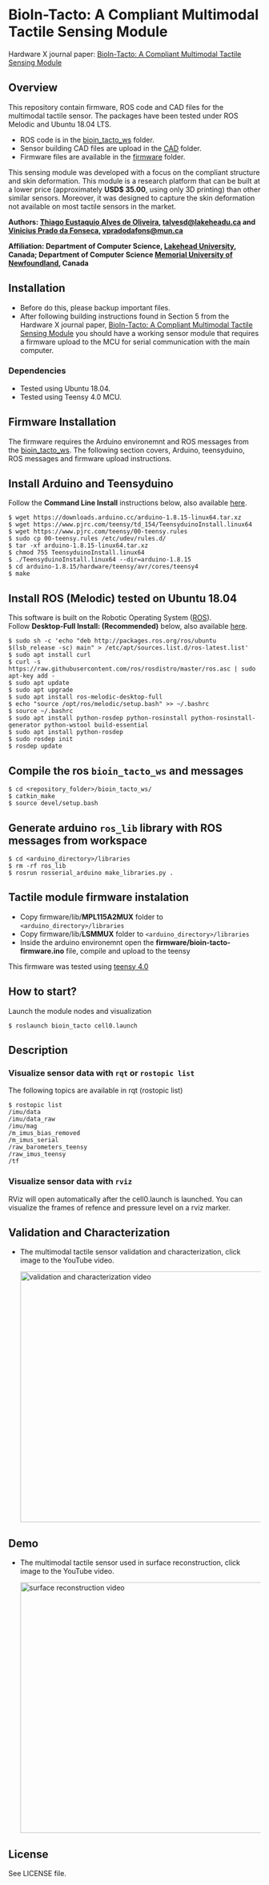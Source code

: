 # BioIn-Tacto: A Compliant Multimodal Tactile Sensing Module
Hardware X journal paper: [BioIn-Tacto: A Compliant Multimodal Tactile Sensing Module]()
## Overview

This repository contain firmware, ROS code and CAD files for the multimodal tactile sensor. The packages have been tested under ROS Melodic and Ubuntu 18.04 LTS.

- ROS code is in the [bioin_tacto_ws](bioin_tacto_ws/) folder.  
- Sensor building CAD files are upload in the [CAD](CAD/) folder.  
- Firmware files are available in the [firmware](firmware/) folder.

This sensing module was developed with a focus on the compliant structure and skin deformation. This module is a research platform that can be built at a lower price (approximately **USD$ 35.00**, using only 3D printing) than other similar sensors. Moreover, it was designed to capture the skin deformation not available on most tactile sensors in the market.

**Authors: [Thiago Eustaquio Alves de Oliveira](https://www.linkedin.com/in/teado/), talvesd@lakeheadu.ca and [Vinicius Prado da Fonseca](https://www.cs.mun.ca/~vpradodafons/), vpradodafons@mun.ca**

**Affiliation: Department of Computer Science, [Lakehead University](https://www.lakeheadu.ca/), Canada; Department of Computer Science [Memorial University of Newfoundland](https://www.mun.ca/), Canada**

## Installation
- Before do this, please backup important files.
- After following building instructions found in Section 5 from the Hardware X journal paper, [BioIn-Tacto: A Compliant Multimodal Tactile Sensing Module]() you should have a working sensor module that requires a firmware upload to the MCU for serial communication with the main computer.

### Dependencies

- Tested using Ubuntu 18.04.
- Tested using Teensy 4.0 MCU.

## Firmware Installation

The firmware requires the Arduino environemnt and ROS messages from the [bioin_tacto_ws](bioin_tacto_ws/). The following section covers, Arduino, teensyduino, ROS messages and firmware upload instructions.

## Install Arduino and Teensyduino
Follow the **Command Line Install** instructions below, also available [here](https://www.pjrc.com/teensy/td_download.html).

    $ wget https://downloads.arduino.cc/arduino-1.8.15-linux64.tar.xz
    $ wget https://www.pjrc.com/teensy/td_154/TeensyduinoInstall.linux64
    $ wget https://www.pjrc.com/teensy/00-teensy.rules
    $ sudo cp 00-teensy.rules /etc/udev/rules.d/
    $ tar -xf arduino-1.8.15-linux64.tar.xz
    $ chmod 755 TeensyduinoInstall.linux64
    $ ./TeensyduinoInstall.linux64 --dir=arduino-1.8.15
    $ cd arduino-1.8.15/hardware/teensy/avr/cores/teensy4
    $ make

## Install ROS (Melodic) tested on Ubuntu 18.04
This software is built on the Robotic Operating System ([ROS](http://wiki.ros.org/ROS/Installation)).   
Follow **Desktop-Full Install: (Recommended)** below, also available [here](http://wiki.ros.org/melodic/Installation/Ubuntu).

    $ sudo sh -c 'echo "deb http://packages.ros.org/ros/ubuntu $(lsb_release -sc) main" > /etc/apt/sources.list.d/ros-latest.list'
    $ sudo apt install curl
    $ curl -s https://raw.githubusercontent.com/ros/rosdistro/master/ros.asc | sudo apt-key add -
    $ sudo apt update
    $ sudo apt upgrade
    $ sudo apt install ros-melodic-desktop-full 
    $ echo "source /opt/ros/melodic/setup.bash" >> ~/.bashrc
    $ source ~/.bashrc
    $ sudo apt install python-rosdep python-rosinstall python-rosinstall-generator python-wstool build-essential
    $ sudo apt install python-rosdep
    $ sudo rosdep init
    $ rosdep update

## Compile the ros `bioin_tacto_ws` and messages

    $ cd <repository_folder>/bioin_tacto_ws/
    $ catkin_make
    $ source devel/setup.bash

## Generate arduino `ros_lib` library with ROS messages from workspace

    $ cd <arduino_directory>/libraries
    $ rm -rf ros_lib
    $ rosrun rosserial_arduino make_libraries.py .

## Tactile module firmware instalation

- Copy firmware/lib/**MPL115A2MUX** folder to `<arduino_directory>/libraries`
- Copy firmware/lib/**LSMMUX** folder to `<arduino_directory>/libraries`
- Inside the arduino environemnt open the **firmware/bioin-tacto-firmware.ino** file, compile and upload to the teensy

This firmware was tested using [teensy 4.0](https://www.pjrc.com/store/teensy40.html)

## How to start?
Launch the module nodes and visualization

    $ roslaunch bioin_tacto cell0.launch

## Description

### Visualize sensor data with `rqt` or `rostopic list`

The following topics are available in rqt (rostopic list)

    $ rostopic list
    /imu/data
    /imu/data_raw
    /imu/mag
    /m_imus_bias_removed
    /m_imus_serial
    /raw_barometers_teensy
    /raw_imus_teensy
    /tf

### Visualize sensor data with `rviz`

RViz will open automatically after the cell0.launch is launched.
You can visualize the frames of refence and pressure level on a rviz marker.

## Validation and Characterization

- The multimodal tactile sensor validation and characterization, click image to the YouTube video.

    [<img width="500" src="https://user-images.githubusercontent.com/890979/180608373-d926f919-76e5-4b16-aec4-dbf6b711bb66.png"  alt="validation and characterization video" title="validation and characterization">](https://www.youtube.com/watch?v=z54BdTZGDCY)
    
## Demo

- The multimodal tactile sensor used in surface reconstruction, click image to the YouTube video.

    [<img width="500" src="https://user-images.githubusercontent.com/890979/177204796-8c32a157-886f-405f-a051-6f8eab87257a.png"  alt="surface reconstruction video" title="surface reconstruction video">](https://www.youtube.com/watch?v=32RQCK06KM0)

## License

See LICENSE file.